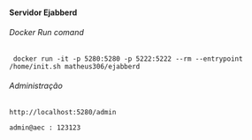 #### Servidor Ejabberd

###### Docker Run comand
 
```
 docker run -it -p 5280:5280 -p 5222:5222 --rm --entrypoint /home/init.sh matheus306/ejabberd
```

###### Administração

``
http://localhost:5280/admin
``

``
admin@aec : 123123
``
